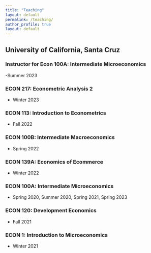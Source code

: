 ```yaml
---
title: "Teaching"
layout: default
permalink: /teaching/
author_profile: true
layout: default
---
```


<h2> University of California, Santa Cruz </h2>

### Instructor for Econ 100A: Intermediate  Microeconomics
-Summer 2023

### ECON 217: Econometric Analysis 2
- Winter 2023

### ECON 113: Introduction to Econometrics
- Fall 2022

### ECON 100B: Intermediate Macroeconomics
- Spring 2022

### ECON 139A: Economics of Ecommerce
- Winter 2022

### ECON 100A: Intermediate Microeconomics
- Spring 2020, Summer 2020, Spring 2021, Spring 2023

### ECON 120: Development Economics
- Fall 2021 

### ECON 1: Introduction to Microeconomics
- Winter 2021
<!-- - [Winter 2021 (Jessie Q. Li)](/econ217_w21/) -->


<!-- Google tag (gtag.js) -->
<script async src="https://www.googletagmanager.com/gtag/js?id=G-6R03Z19W47"></script>
<script>
  window.dataLayer = window.dataLayer || [];
  function gtag(){dataLayer.push(arguments);}
  gtag('js', new Date());

  gtag('config', 'G-6R03Z19W47');
</script>